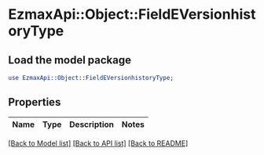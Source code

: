 # EzmaxApi::Object::FieldEVersionhistoryType

## Load the model package
```perl
use EzmaxApi::Object::FieldEVersionhistoryType;
```

## Properties
Name | Type | Description | Notes
------------ | ------------- | ------------- | -------------

[[Back to Model list]](../README.md#documentation-for-models) [[Back to API list]](../README.md#documentation-for-api-endpoints) [[Back to README]](../README.md)


